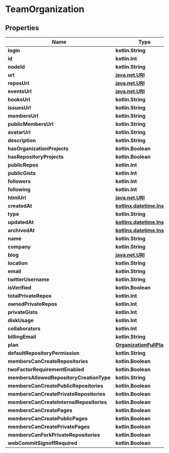
# TeamOrganization

## Properties
Name | Type | Description | Notes
------------ | ------------- | ------------- | -------------
**login** | **kotlin.String** |  | 
**id** | **kotlin.Int** |  | 
**nodeId** | **kotlin.String** |  | 
**url** | [**java.net.URI**](java.net.URI.md) |  | 
**reposUrl** | [**java.net.URI**](java.net.URI.md) |  | 
**eventsUrl** | [**java.net.URI**](java.net.URI.md) |  | 
**hooksUrl** | **kotlin.String** |  | 
**issuesUrl** | **kotlin.String** |  | 
**membersUrl** | **kotlin.String** |  | 
**publicMembersUrl** | **kotlin.String** |  | 
**avatarUrl** | **kotlin.String** |  | 
**description** | **kotlin.String** |  | 
**hasOrganizationProjects** | **kotlin.Boolean** |  | 
**hasRepositoryProjects** | **kotlin.Boolean** |  | 
**publicRepos** | **kotlin.Int** |  | 
**publicGists** | **kotlin.Int** |  | 
**followers** | **kotlin.Int** |  | 
**following** | **kotlin.Int** |  | 
**htmlUrl** | [**java.net.URI**](java.net.URI.md) |  | 
**createdAt** | [**kotlinx.datetime.Instant**](kotlinx.datetime.Instant.md) |  | 
**type** | **kotlin.String** |  | 
**updatedAt** | [**kotlinx.datetime.Instant**](kotlinx.datetime.Instant.md) |  | 
**archivedAt** | [**kotlinx.datetime.Instant**](kotlinx.datetime.Instant.md) |  | 
**name** | **kotlin.String** |  |  [optional]
**company** | **kotlin.String** |  |  [optional]
**blog** | [**java.net.URI**](java.net.URI.md) |  |  [optional]
**location** | **kotlin.String** |  |  [optional]
**email** | **kotlin.String** |  |  [optional]
**twitterUsername** | **kotlin.String** |  |  [optional]
**isVerified** | **kotlin.Boolean** |  |  [optional]
**totalPrivateRepos** | **kotlin.Int** |  |  [optional]
**ownedPrivateRepos** | **kotlin.Int** |  |  [optional]
**privateGists** | **kotlin.Int** |  |  [optional]
**diskUsage** | **kotlin.Int** |  |  [optional]
**collaborators** | **kotlin.Int** |  |  [optional]
**billingEmail** | **kotlin.String** |  |  [optional]
**plan** | [**OrganizationFullPlan**](OrganizationFullPlan.md) |  |  [optional]
**defaultRepositoryPermission** | **kotlin.String** |  |  [optional]
**membersCanCreateRepositories** | **kotlin.Boolean** |  |  [optional]
**twoFactorRequirementEnabled** | **kotlin.Boolean** |  |  [optional]
**membersAllowedRepositoryCreationType** | **kotlin.String** |  |  [optional]
**membersCanCreatePublicRepositories** | **kotlin.Boolean** |  |  [optional]
**membersCanCreatePrivateRepositories** | **kotlin.Boolean** |  |  [optional]
**membersCanCreateInternalRepositories** | **kotlin.Boolean** |  |  [optional]
**membersCanCreatePages** | **kotlin.Boolean** |  |  [optional]
**membersCanCreatePublicPages** | **kotlin.Boolean** |  |  [optional]
**membersCanCreatePrivatePages** | **kotlin.Boolean** |  |  [optional]
**membersCanForkPrivateRepositories** | **kotlin.Boolean** |  |  [optional]
**webCommitSignoffRequired** | **kotlin.Boolean** |  |  [optional]




